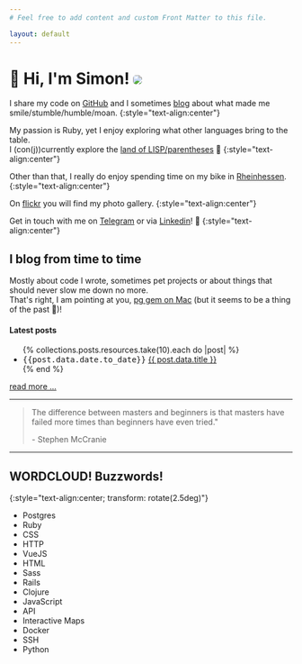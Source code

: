 ```yaml
---
# Feel free to add content and custom Front Matter to this file.

layout: default
---
```


<h1 class="rotate">👋 Hi, I'm Simon! <img src="https://www.gravatar.com/avatar/9ee19244c2d149385a7f1ca3a4844b6c?s=100" style="border-radius:5px" /></h1>

I share my code on [GitHub](https://github.com/simonneutert) and I
sometimes [blog](/posts) about what made me smile/stumble/humble/moan.
{:style="text-align:center"}

My passion is Ruby, yet I enjoy exploring what other languages bring to the table.  
I (con(j))currently explore the [land of LISP/parentheses](https://www.youtube.com/watch?v=HM1Zb3xmvMc&t=64s) 🥰
{:style="text-align:center"}

Other than that, I really do enjoy spending time on my bike in [Rheinhessen](https://www.rennrad-rheinhessen.de).
{:style="text-align:center"}

On [flickr](https://www.flickr.com/photos/simonneutert/) you will find my photo gallery.
{:style="text-align:center"}

Get in touch with me on [Telegram](https://t.me/simonneutert) or via [Linkedin](https://www.linkedin.com/in/simon-neutert/)! 🍻
{:style="text-align:center"}

## I blog from time to time

Mostly about code I wrote, sometimes pet projects or about things that should never slow me down no more.  
That's right, I am pointing at you, [pg gem on Mac](/2018/pg-gem-with-postgres-app-on-mac/) (but it seems to be a thing of the past 🙌)!

#### Latest posts

<ul>
  {% collections.posts.resources.take(10).each do |post| %}
    <li>
      <span style="font-family: monospace">{{post.data.date.to_date}}</span> <a href="{{ post.relative_url }}">
        {{ post.data.title }}
      </a>
    </li>
  {% end %}
</ul>

<div class="d-grid gap-2">
  <a href="/posts" class="myButton">read more ...</a>
</div>

---

> The difference between masters and beginners is that masters have failed more times than beginners have even tried."
>
> \- Stephen McCranie

---

## WORDCLOUD! Buzzwords!

{:style="text-align:center; transform: rotate(2.5deg)"}

<div class="cloud-wrap">
<ul class="cloud" role="navigation" aria-label="Webdev tag cloud">
  <li><span data-weight="6">Postgres</span></li>
  <li><span data-weight="9">Ruby</span></li>
  <li><span data-weight="3">CSS</span></li>
  <li><span data-weight="6">HTTP</span></li>
  <li><span data-weight="8">VueJS</span></li>
  <li><span data-weight="6">HTML</span></li>
  <li><span data-weight="5">Sass</span></li>
  <li><span data-weight="7">Rails</span></li>
  <li><span data-weight="6">Clojure</span></li>
  <li><span data-weight="7">JavaScript</span></li>
  <li><span data-weight="9">API</span></li>
  <li><span data-weight="4">Interactive Maps</span></li>
  <li><span data-weight="7">Docker</span></li>
  <li><span data-weight="3">SSH</span></li>
  <li><span data-weight="1">Python</span></li>
</ul>
</div>

